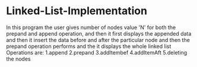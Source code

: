# Linked-List-Implementation
In this program the user gives number of nodes value 'N' for both the prepand and append operation, and then it first displays the appended data and then it insert the data before and after the particular node and then the prepand operation performs and the it displays the whole linked list 
Operations are: 1.append 2.prepand 3.addItembef 4.addItemAft 5.deleting the nodes
